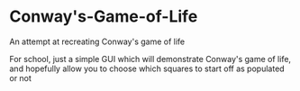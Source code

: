 # Conway's-Game-of-Life
An attempt at recreating Conway's game of life


For school, just a simple GUI which will demonstrate Conway's game of life, and hopefully allow you to choose which squares to start off as populated or not
